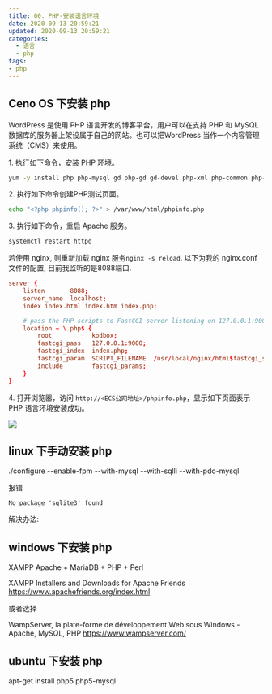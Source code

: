 ```yaml
---
title: 00. PHP-安装语言环境
date: 2020-09-13 20:59:21
updated: 2020-09-13 20:59:21
categories:
  - 语言
  - php
tags:
- php
---
```


## Ceno OS 下安装 php

WordPress 是使用 PHP 语言开发的博客平台，用户可以在支持 PHP 和 MySQL 数据库的服务器上架设属于自己的网站。也可以把WordPress 当作一个内容管理系统（CMS）来使用。

1\. 执行如下命令，安装 PHP 环境。

```bash
yum -y install php php-mysql gd php-gd gd-devel php-xml php-common php-mbstring php-ldap php-pear php-xmlrpc
```

2\. 执行如下命令创建PHP测试页面。

```bash
echo "<?php phpinfo(); ?>" > /var/www/html/phpinfo.php
```

3\. 执行如下命令，重启 Apache 服务。

```bash
systemctl restart httpd
```

若使用 nginx, 则重新加载 nginx 服务`nginx -s reload`. 以下为我的 nginx.conf 文件的配置, 目前我监听的是8088端口.

```conf
server {
    listen       8088;
    server_name  localhost;
    index index.html index.htm index.php;

    # pass the PHP scripts to FastCGI server listening on 127.0.0.1:9000
    location ~ \.php$ {
        root           kodbox;
        fastcgi_pass   127.0.0.1:9000;
        fastcgi_index  index.php;
        fastcgi_param  SCRIPT_FILENAME  /usr/local/nginx/html$fastcgi_script_name;
        include        fastcgi_params;
    }
}
```

4. 打开浏览器，访问 `http://<ECS公网地址>/phpinfo.php`，显示如下页面表示 PHP 语言环境安装成功。

![](https://upload-images.jianshu.io/upload_images/1662509-024ce1b7f76e0d07.png?imageMogr2/auto-orient/strip%7CimageView2/2/w/1240)

## linux 下手动安装 php

./configure --enable-fpm --with-mysql --with-sqlli --with-pdo-mysql

报错

```text
No package 'sqlite3' found
```

解决办法:

## windows 下安装 php

XAMPP Apache + MariaDB + PHP + Perl

XAMPP Installers and Downloads for Apache Friends
<https://www.apachefriends.org/index.html>

或者选择

WampServer, la plate-forme de développement Web sous Windows - Apache, MySQL, PHP
<https://www.wampserver.com/>

## ubuntu 下安装 php

apt-get install php5 php5-mysql
